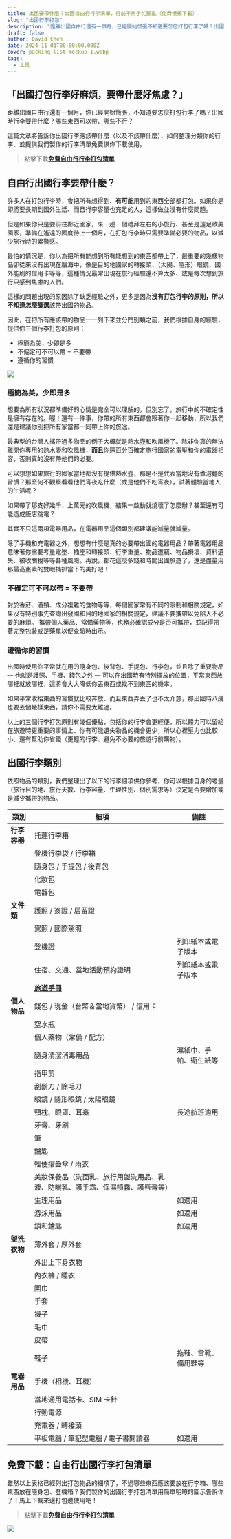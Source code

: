 ```yaml
---
title: 出國要帶什麼？出國自由行行李清單，行前不再手忙腳亂（免費模板下載）
slug: "出國行李打包"
description: "距離出國自由行還有一個月，已經開始慌張不知道要怎麼打包行李了嗎？出國時行李要帶什麼？哪些東西可以帶、哪些不行？ "
draft: false
author: David Chen
date: 2024-11-01T00:00:00.000Z
cover: packing-list-mockup-1.webp
tags:
  - 工具
---
```


<!--![](packing-list-mockup-1.webp)-->

## 「出國打包行李好麻煩，要帶什麼好焦慮？」

距離出國自由行還有一個月，你已經開始慌張，不知道要怎麼打包行李了嗎？出國時行李要帶什麼？哪些東西可以帶、哪些不行？

這篇文章將告訴你出國行李應該帶什麼（以及不該帶什麼）、如何整理分類你的行李、並提供我們製作的行李清單免費供你下載使用。   

> 點擊下載[**免費自由行行李打包清單**](https://exittaiwan.gumroad.com/l/packing-list)

## 自由行出國行李要帶什麼？

許多人在打包行李時，會把所有想得到、**有可能**用到的東西全部都打包。如果你是即將要長期到國外生活、而且行李容量也充足的人，這樣做並沒有什麼問題。

但是如果你只是要前往鄰近國家，來一趟一個禮拜左右的小旅行、甚至是遠足歐美國家，準備在遙遠的國度待上一個月，在打包行李時只需要準備必要的物品，以減少旅行時的累贅感。

最怕的情況是，你以為把所有能想到所有能想到的東西都帶上了，最重要的幾樣物品卻從來沒有出現在腦海中，像是目的地國家的轉接頭、（太陽、隱形）眼鏡、國外能刷的信用卡等等，這種情況最常出現在旅行經驗還不算太多、或是每次想到旅行只感到焦慮的人們。

這樣的問題出現的原因除了缺乏經驗之外，更多是因為**沒有打包行李的原則，所以不知道怎麼篩選**該帶出國的物品。

因此，在把所有應該帶的物品一一列下來並分門別類之前，我們根據自身的經驗，提供你三個行李打包的原則：   

* 極簡為美，少即是多   
* 不倔定可不可以帶 = 不要帶   
* 遵循你的習慣

![](packing-tips.webp)

### 極簡為美，少即是多

想要為所有狀況都準備好的心情是完全可以理解的，但別忘了，旅行中的不確定性是擁有存在的。喔！還有一件事，你帶的所有東西都會跟著你一起移動，所以我們還是建議你別把所有家當都一同帶上你的旅途。

最典型的台灣人攜帶過多物品的例子大概就是熱水壺和吹風機了。除非你真的無法離開你專用的熱水壺和吹風機，**而且**你還百分百確定旅行國家的電壓和你的電器相容，否則真的沒有帶他們的必要。

可以想想如果旅行的國家當地都沒有提供熱水壺，那是不是代表當地沒有煮泡麵的習慣？那麽何不觀察看看他們宵夜吃什麼（或是他們不吃宵夜），試著體驗當地人的生活呢？

如果帶了那支好幾千、上萬元的吹風機，結果一啟動就燒壞了怎麼辦？甚至還有可能造成飯店跳電？

其實不只這兩項電器用品，在電器用品這個類別都建議能減量就減量。

除了手機和充電器之外，想想有什麼是真的必要帶出國的電器用品？帶著電器用品意味著你需要考量電壓、插座和轉接頭、行李重量、物品遭竊、物品損壞、資料遺失、被收關稅等等各種風險。再說，都花這麼多錢和時間出國旅遊了，還是盡量用那最高畫素的雙眼捕抓當下的美好吧！   

### 不確定可不可以帶 = 不要帶

對於香菸、酒類、成分複雜的食物等等，每個國家常有不同的限制和相關規定，如果沒有特別事先查詢出發國和目的地國家的相關規定，建議不要攜帶以免陷入不必要的麻煩。
攜帶個人藥品、常備藥物等，也務必確認成分是否可攜帶，並記得帶著完整包裝或是藥單以便查驗時出示。   

### 遵循你的習慣

出國時使用你平常就在用的隨身包、後背包、手提包、行李包，並且除了重要物品 — 也就是護照、手機、錢包之外 — 可以在出國時有特別擺放的位置，平常東西放哪裡就放哪裡，這將會大大降低你丟東西或找不到東西的機率。

如果平常收拾東西的習慣就比較奔放、而且東西弄丟了也不太介意，那出國時八成也要丟個幾樣東西，請你不需要太難過。

以上的三個行李打包原則有幾個優點，包括你的行李會更輕便，所以體力可以留給在旅遊時更重要的事情上、你有可能遺失物品的機會更少，所以心裡壓力也比較小、還有幫助你省錢（更輕的行李、避免不必要的旅遊行前購物）。   

## 出國行李類別

依照物品的類別，我們整理出了以下的行李細項供你參考，你可以根據自身的考量（旅行目的地、旅行天數、行李容量、生理性別、個別需求等）決定是否要增加或是減少攜帶的物品。   

| 類別       | 細項                                      | 備註          |
| -------- | --------------------------------------- | ----------- |
| **行李容器** | 托運行李箱                                   |             |
|          | 登機行李袋 / 行李箱                             |             |
|          | 隨身包 / 手提包 / 後背包                         |             |
|          | 化妝包                                     |             |
|          | 電器包                                     |             |
| **文件類**  | 護照 / 簽證 / 居留證                           |             |
|          | 駕照 / 國際駕照                               |             |
|          | 登機證                                     | 列印紙本或電子版本   |
|          | 住宿、交通、當地活動預約證明                          | 列印紙本或電子版本   |
|          | [**旅遊手冊**](https://exittaiwan.com/posts/%E5%A6%82%E4%BD%95%E8%A3%BD%E4%BD%9C%E6%97%85%E9%81%8A%E6%89%8B%E5%86%8A/)                                    |             |
| **個人物品** | 錢包 / 現金（台幣＆當地貨幣） / 信用卡                  |             |
|          | 空水瓶                                     |             |
|          | 個人藥物（常備 / 配方）                           |             |
|          | 隨身清潔消毒用品                                | 濕紙巾、手帕、衛生紙等 |
|          | 指甲剪                                     |             |
|          | 刮鬍刀 / 除毛刀                               |             |
|          | 眼鏡 / 隱形眼鏡 / 太陽眼鏡                        |             |
|          | 頸枕、眼罩、耳塞                                | 長途航班適用      |
|          | 牙膏、牙刷                                   |             |
|          | 筆                                       |             |
|          | 鑰匙                                      |             |
|          | 輕便摺疊傘 / 雨衣                              |             |
|          | 美妝保養品（洗面乳、旅行用盥洗用品、乳液、防曬乳、護手霜、保濕噴霧、護唇膏等） |             |
|          | 生理用品                                    | 如適用         |
|          | 游泳用品                                    | 如適用         |
|          | 鎖和鑰匙                                    | 如適用         |
| **盥洗衣物** | 薄外套 / 厚外套                               |             |
|          | 外出上下身衣物                                 |             |
|          | 內衣褲 / 睡衣                                |             |
|          | 圍巾                                      |             |
|          | 手套                                      |             |
|          | 襪子                                      |             |
|          | 毛巾                                      |             |
|          | 皮帶                                      |             |
|          | 鞋子                                      | 拖鞋、雪靴、備用鞋等  |
| **電器用品** | 手機（相機、耳機）                               |             |
|          | 當地通用電話卡、SIM 卡針                          |             |
|          | 行動電源                                    |             |
|          | 充電器 / 轉接頭                               |             |
|          | 平板電腦 / 筆記型電腦 / 電子書閱讀器                   | 如適用         |

## 免費下載：自由行出國行李打包清單

雖然以上表格已經列出打包物品的細項了，不過哪些東西應該要放在行李箱、哪些東西放在隨身包、登機箱？我們製作的出國行李打包清單用簡單明瞭的圖示告訴你了！馬上下載來邊打包邊使用吧！

> 點擊下載[**免費自由行行李打包清單**](https://exittaiwan.gumroad.com/l/packing-list)

![](packing-list-mockup-2.webp)
